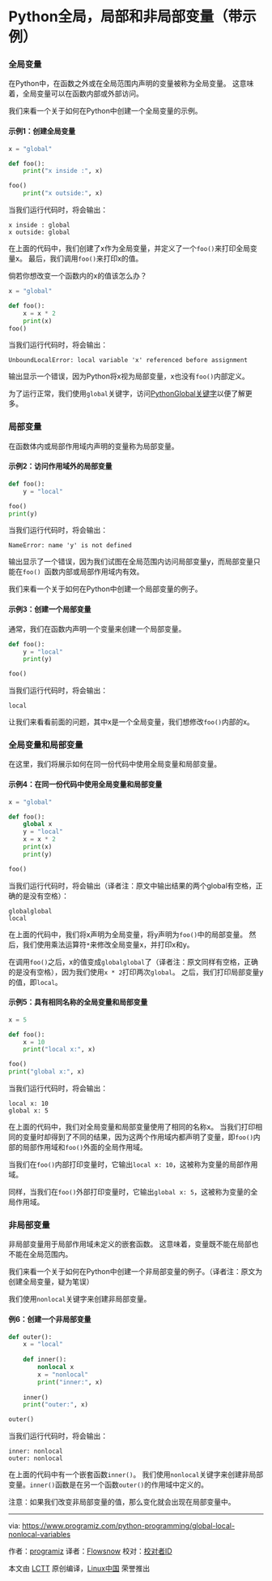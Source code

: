 Python全局，局部和非局部变量（带示例）
======

### 全局变量

在Python中，在函数之外或在全局范围内声明的变量被称为全局变量。 这意味着，全局变量可以在函数内部或外部访问。

我们来看一个关于如何在Python中创建一个全局变量的示例。

#### 示例1：创建全局变量
```python
x = "global"

def foo():
    print("x inside :", x)

foo()
    print("x outside:", x)
```

当我们运行代码时，将会输出：
```
x inside : global
x outside: global
```

在上面的代码中，我们创建了x作为全局变量，并定义了一个`foo()`来打印全局变量x。 最后，我们调用`foo()`来打印x的值。

倘若你想改变一个函数内的x的值该怎么办？

```python
x = "global"

def foo():
    x = x * 2
    print(x)
foo()
```

当我们运行代码时，将会输出：
```
UnboundLocalError: local variable 'x' referenced before assignment
```

输出显示一个错误，因为Python将x视为局部变量，x也没有`foo()`内部定义。

为了运行正常，我们使用`global`关键字，访问[PythonGlobal关键字][1]以便了解更多。

### 局部变量

在函数体内或局部作用域内声明的变量称为局部变量。

#### 示例2：访问作用域外的局部变量

```python
def foo():
    y = "local"

foo()
print(y)
```

当我们运行代码时，将会输出：
```
NameError: name 'y' is not defined
```

输出显示了一个错误，因为我们试图在全局范围内访问局部变量y，而局部变量只能在`foo() `函数内部或局部作用域内有效。

我们来看一个关于如何在Python中创建一个局部变量的例子。

#### 示例3：创建一个局部变量

通常，我们在函数内声明一个变量来创建一个局部变量。
```python
def foo():
    y = "local"
    print(y)

foo()
```

当我们运行代码时，将会输出：
```
local
```

让我们来看看前面的问题，其中x是一个全局变量，我们想修改`foo()`内部的x。

### 全局变量和局部变量

在这里，我们将展示如何在同一份代码中使用全局变量和局部变量。

#### 示例4：在同一份代码中使用全局变量和局部变量
```python
x = "global"

def foo():
    global x
    y = "local"
    x = x * 2
    print(x)
    print(y)

foo()
```

当我们运行代码时，将会输出（译者注：原文中输出结果的两个global有空格，正确的是没有空格）：
```
globalglobal
local
```

在上面的代码中，我们将x声明为全局变量，将y声明为`foo()`中的局部变量。 然后，我们使用乘法运算符`*`来修改全局变量x，并打印x和y。

在调用`foo()`之后，x的值变成`globalglobal`了（译者注：原文同样有空格，正确的是没有空格），因为我们使用`x * 2`打印两次`global`。 之后，我们打印局部变量y的值，即`local`。

#### 示例5：具有相同名称的全局变量和局部变量
```python
x = 5

def foo():
    x = 10
    print("local x:", x)

foo()
print("global x:", x)
```

当我们运行代码时，将会输出：
```
local x: 10
global x: 5
```

在上面的代码中，我们对全局变量和局部变量使用了相同的名称x。 当我们打印相同的变量时却得到了不同的结果，因为这两个作用域内都声明了变量，即`foo()`内部的局部作用域和`foo()`外面的全局作用域。

当我们在`foo()`内部打印变量时，它输出`local x: 10`，这被称为变量的局部作用域。

同样，当我们在`foo()`外部打印变量时，它输出`global x: 5`，这被称为变量的全局作用域。

### 非局部变量

非局部变量用于局部作用域未定义的嵌套函数。 这意味着，变量既不能在局部也不能在全局范围内。

我们来看一个关于如何在Python中创建一个非局部变量的例子。（译者注：原文为创建全局变量，疑为笔误）

我们使用`nonlocal`关键字来创建非局部变量。

#### 例6：创建一个非局部变量
```python
def outer():
    x = "local"
    
    def inner():
        nonlocal x
        x = "nonlocal"
        print("inner:", x)
    
    inner()
    print("outer:", x)

outer()
```

当我们运行代码时，将会输出：
```
inner: nonlocal
outer: nonlocal
```

在上面的代码中有一个嵌套函数`inner()`。 我们使用`nonlocal`关键字来创建非局部变量。`inner()`函数是在另一个函数`outer()`的作用域中定义的。

注意：如果我们改变非局部变量的值，那么变化就会出现在局部变量中。

--------------------------------------------------------------------------------

via: https://www.programiz.com/python-programming/global-local-nonlocal-variables

作者：[programiz][a]
译者：[Flowsnow](https://github.com/Flowsnow)
校对：[校对者ID](https://github.com/校对者ID)

本文由 [LCTT](https://github.com/LCTT/TranslateProject) 原创编译，[Linux中国](https://linux.cn/) 荣誉推出

[a]:https://www.programiz.com/
[1]:https://www.programiz.com/python-programming/global-keyword
